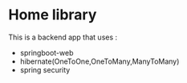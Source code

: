 # Home library
This is a backend app that uses :
- springboot-web
- hibernate(OneToOne,OneToMany,ManyToMany)
- spring security